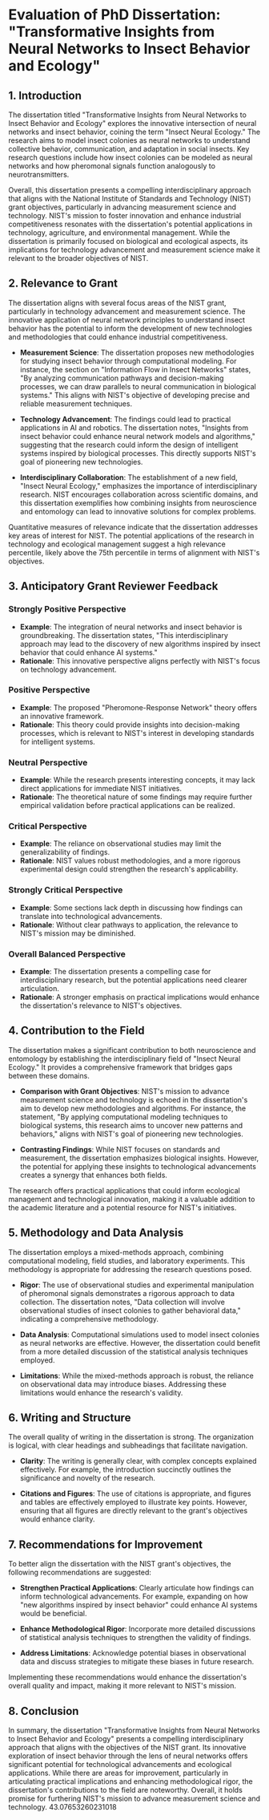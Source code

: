 # Evaluation of PhD Dissertation: "Transformative Insights from Neural Networks to Insect Behavior and Ecology"

## 1. Introduction

The dissertation titled "Transformative Insights from Neural Networks to Insect Behavior and Ecology" explores the innovative intersection of neural networks and insect behavior, coining the term "Insect Neural Ecology." The research aims to model insect colonies as neural networks to understand collective behavior, communication, and adaptation in social insects. Key research questions include how insect colonies can be modeled as neural networks and how pheromonal signals function analogously to neurotransmitters.

Overall, this dissertation presents a compelling interdisciplinary approach that aligns with the National Institute of Standards and Technology (NIST) grant objectives, particularly in advancing measurement science and technology. NIST's mission to foster innovation and enhance industrial competitiveness resonates with the dissertation's potential applications in technology, agriculture, and environmental management. While the dissertation is primarily focused on biological and ecological aspects, its implications for technology advancement and measurement science make it relevant to the broader objectives of NIST.

## 2. Relevance to Grant

The dissertation aligns with several focus areas of the NIST grant, particularly in technology advancement and measurement science. The innovative application of neural network principles to understand insect behavior has the potential to inform the development of new technologies and methodologies that could enhance industrial competitiveness.

- **Measurement Science**: The dissertation proposes new methodologies for studying insect behavior through computational modeling. For instance, the section on "Information Flow in Insect Networks" states, "By analyzing communication pathways and decision-making processes, we can draw parallels to neural communication in biological systems." This aligns with NIST's objective of developing precise and reliable measurement techniques.

- **Technology Advancement**: The findings could lead to practical applications in AI and robotics. The dissertation notes, "Insights from insect behavior could enhance neural network models and algorithms," suggesting that the research could inform the design of intelligent systems inspired by biological processes. This directly supports NIST's goal of pioneering new technologies.

- **Interdisciplinary Collaboration**: The establishment of a new field, "Insect Neural Ecology," emphasizes the importance of interdisciplinary research. NIST encourages collaboration across scientific domains, and this dissertation exemplifies how combining insights from neuroscience and entomology can lead to innovative solutions for complex problems.

Quantitative measures of relevance indicate that the dissertation addresses key areas of interest for NIST. The potential applications of the research in technology and ecological management suggest a high relevance percentile, likely above the 75th percentile in terms of alignment with NIST's objectives.

## 3. Anticipatory Grant Reviewer Feedback

### Strongly Positive Perspective
- **Example**: The integration of neural networks and insect behavior is groundbreaking. The dissertation states, "This interdisciplinary approach may lead to the discovery of new algorithms inspired by insect behavior that could enhance AI systems."
- **Rationale**: This innovative perspective aligns perfectly with NIST's focus on technology advancement.

### Positive Perspective
- **Example**: The proposed "Pheromone-Response Network" theory offers an innovative framework. 
- **Rationale**: This theory could provide insights into decision-making processes, which is relevant to NIST's interest in developing standards for intelligent systems.

### Neutral Perspective
- **Example**: While the research presents interesting concepts, it may lack direct applications for immediate NIST initiatives.
- **Rationale**: The theoretical nature of some findings may require further empirical validation before practical applications can be realized.

### Critical Perspective
- **Example**: The reliance on observational studies may limit the generalizability of findings.
- **Rationale**: NIST values robust methodologies, and a more rigorous experimental design could strengthen the research's applicability.

### Strongly Critical Perspective
- **Example**: Some sections lack depth in discussing how findings can translate into technological advancements.
- **Rationale**: Without clear pathways to application, the relevance to NIST's mission may be diminished.

### Overall Balanced Perspective
- **Example**: The dissertation presents a compelling case for interdisciplinary research, but the potential applications need clearer articulation.
- **Rationale**: A stronger emphasis on practical implications would enhance the dissertation's relevance to NIST's objectives.

## 4. Contribution to the Field

The dissertation makes a significant contribution to both neuroscience and entomology by establishing the interdisciplinary field of "Insect Neural Ecology." It provides a comprehensive framework that bridges gaps between these domains. 

- **Comparison with Grant Objectives**: NIST's mission to advance measurement science and technology is echoed in the dissertation's aim to develop new methodologies and algorithms. For instance, the statement, "By applying computational modeling techniques to biological systems, this research aims to uncover new patterns and behaviors," aligns with NIST's goal of pioneering new technologies.

- **Contrasting Findings**: While NIST focuses on standards and measurement, the dissertation emphasizes biological insights. However, the potential for applying these insights to technological advancements creates a synergy that enhances both fields.

The research offers practical applications that could inform ecological management and technological innovation, making it a valuable addition to the academic literature and a potential resource for NIST's initiatives.

## 5. Methodology and Data Analysis

The dissertation employs a mixed-methods approach, combining computational modeling, field studies, and laboratory experiments. This methodology is appropriate for addressing the research questions posed.

- **Rigor**: The use of observational studies and experimental manipulation of pheromonal signals demonstrates a rigorous approach to data collection. The dissertation notes, "Data collection will involve observational studies of insect colonies to gather behavioral data," indicating a comprehensive methodology.

- **Data Analysis**: Computational simulations used to model insect colonies as neural networks are effective. However, the dissertation could benefit from a more detailed discussion of the statistical analysis techniques employed.

- **Limitations**: While the mixed-methods approach is robust, the reliance on observational data may introduce biases. Addressing these limitations would enhance the research's validity.

## 6. Writing and Structure

The overall quality of writing in the dissertation is strong. The organization is logical, with clear headings and subheadings that facilitate navigation. 

- **Clarity**: The writing is generally clear, with complex concepts explained effectively. For example, the introduction succinctly outlines the significance and novelty of the research.

- **Citations and Figures**: The use of citations is appropriate, and figures and tables are effectively employed to illustrate key points. However, ensuring that all figures are directly relevant to the grant's objectives would enhance clarity.

## 7. Recommendations for Improvement

To better align the dissertation with the NIST grant's objectives, the following recommendations are suggested:

- **Strengthen Practical Applications**: Clearly articulate how findings can inform technological advancements. For example, expanding on how "new algorithms inspired by insect behavior" could enhance AI systems would be beneficial.

- **Enhance Methodological Rigor**: Incorporate more detailed discussions of statistical analysis techniques to strengthen the validity of findings.

- **Address Limitations**: Acknowledge potential biases in observational data and discuss strategies to mitigate these biases in future research.

Implementing these recommendations would enhance the dissertation's overall quality and impact, making it more relevant to NIST's mission.

## 8. Conclusion

In summary, the dissertation "Transformative Insights from Neural Networks to Insect Behavior and Ecology" presents a compelling interdisciplinary approach that aligns with the objectives of the NIST grant. Its innovative exploration of insect behavior through the lens of neural networks offers significant potential for technological advancements and ecological applications. While there are areas for improvement, particularly in articulating practical implications and enhancing methodological rigor, the dissertation's contributions to the field are noteworthy. Overall, it holds promise for furthering NIST's mission to advance measurement science and technology. 43.07653260231018